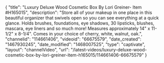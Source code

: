 {
    "title": "Luxury Deluxe Wood Cosmetic Box By Lori Greiner- Item #H165015",
    "description": "Store all of your makeup in one place in this beautiful organizer that swivels open so you can see everything at a quick glance. Holds brushes, foundations, eye shadows, 30 lipsticks, blushes, mascara, eye liners and so much more! Measures approximately 14\" x 11-1\/2\" x 8-1\/4\". Comes in your choice of cherry, white, walnut, oak.",
    "channelid": "114661406",
    "videoid": "66675579",
    "date_created": "1467930245",
    "date_modified": "1468007525",
    "type": "captivate",
    "layout": "channelVideo",
    "url": "\/latest-videos\/luxury-deluxe-wood-cosmetic-box-by-lori-greiner-item-h165015\/114661406-66675579"
}